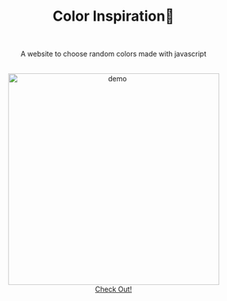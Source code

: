 <h1 align="center">Color Inspiration🎨</h1>
<br>
<p align="center">A website to choose random colors made with javascript</p>
<br>
<div align="center">
  <img src="https://i.imgur.com/LZN6ZVI.png" alt="demo" height="425">
  <br>
  <a href="https://erickscur.github.io/colorInspiration/" target="_blank">Check Out! </a>
</div>



